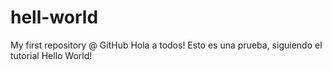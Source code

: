 # hell-world
My first repository @ GitHub
Hola a todos!
Esto es una prueba, siguiendo el tutorial Hello World! 
